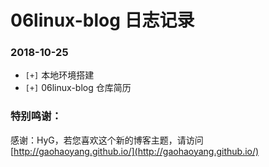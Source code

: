 # 06linux-blog 日志记录




### 2018-10-25

* `[+]` 本地环境搭建
* `[+]` 06linux-blog 仓库简历

### 特别鸣谢：
感谢：HyG，若您喜欢这个新的博客主题，请访问 [http://gaohaoyang.github.io/](http://gaohaoyang.github.io/)